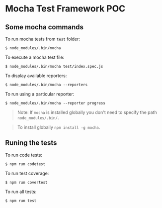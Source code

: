 # Mocha Test Framework POC

## Some mocha commands

To run mocha tests from `test` folder:

````
$ node_modules/.bin/mocha
````

To execute a mocha test file:

````
$ node_modules/.bin/mocha test/index.spec.js
````

To display available reporters:

````
$ node_modules/.bin/mocha --reporters
````

To run using a particular reporter:

````
$ node_modules/.bin/mocha --reporter progress
````

> Note: If `mocha` is installed globally you don't need to specify the path `node_modules/.bin/`.

> To install globally `npm install -g mocha`.

## Runing the tests

To run code tests:

````
$ npm run codetest
````

To run test coverage:

````
$ npm run covertest
````

To run all tests:

````
$ npm run test
````
